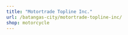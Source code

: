 ```yaml
---
title: "Motortrade Topline Inc."
url: /batangas-city/motortrade-topline-inc/
shop: motorcycle
---
```

